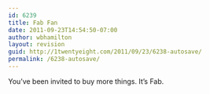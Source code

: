 ```yaml
---
id: 6239
title: Fab Fan
date: 2011-09-23T14:54:50-07:00
author: wbhamilton
layout: revision
guid: http://1twentyeight.com/2011/09/23/6238-autosave/
permalink: /6238-autosave/
---
```

You&#8217;ve been invited to buy more things. It&#8217;s Fab.
